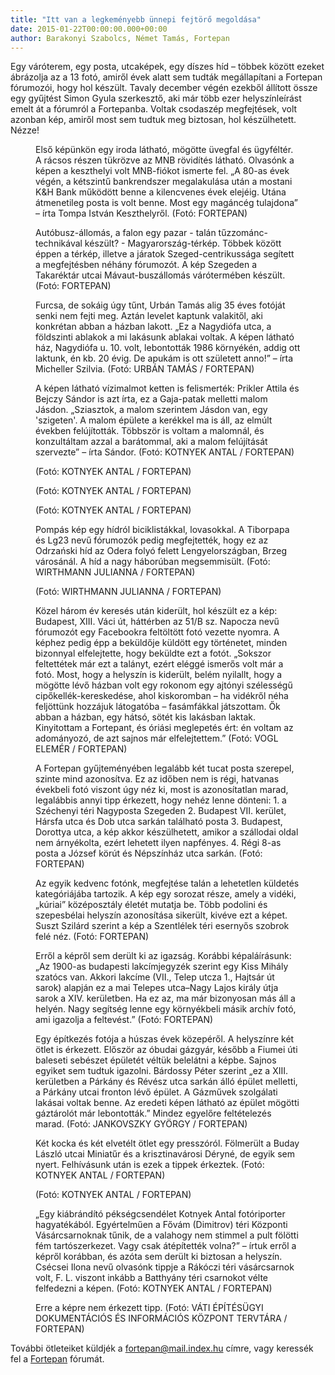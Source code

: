 ```yaml
---
title: "Itt van a legkeményebb ünnepi fejtörő megoldása"
date: 2015-01-22T00:00:00.000+00:00
author: Barakonyi Szabolcs, Német Tamás, Fortepan
---
```


Egy váróterem, egy posta, utcaképek, egy díszes híd – többek között ezeket ábrázolja az a 13 fotó, amiről évek alatt sem tudták megállapítani a Fortepan fórumozói, hogy hol készült. Tavaly december végén ezekből állított össze egy gyűjtést Simon Gyula szerkesztő, aki már több ezer helyszínleírást emelt át a fórumról a Fortepanba. Voltak csodaszép megfejtések, volt azonban kép, amiről most sem tudtuk meg biztosan, hol készülhetett. Nézze!

<figure>
<img src="/images/7465491_c91a05d80edff77557ef577c435f342b_wm.jpg" alt="" />
<figcaption>Első képünkön egy iroda látható, mögötte üvegfal és ügyféltér. A rácsos részen tükrözve az MNB rövidítés látható. Olvasónk a képen a keszthelyi volt MNB-fiókot ismerte fel. „A 80-as évek végén, a kétszintű bankrendszer megalakulása után a mostani K&H Bank működött benne a kilencvenes évek elejéig. Utána átmenetileg posta is volt benne. Most egy magáncég tulajdona” – írta Tompa István Keszthelyről. (Fotó: FORTEPAN)</figcaption>
</figure>

<figure>
<img src="/images/7465483_f11de6f3bba8774bd6e63f390fa8ba26_wm.jpg" alt="" />
<figcaption>Autóbusz-állomás, a falon egy pazar - talán tűzzománc-technikával készült? - Magyarország-térkép. Többek között éppen a térkép, illetve a járatok Szeged-centrikussága segített a megfejtésben néhány fórumozót. A kép Szegeden a Takaréktár utcai Mávaut-buszállomás várótermében készült. (Fotó: FORTEPAN)</figcaption>
</figure>

<figure>
<img src="/images/7465471_6a15d2dbbafb247d3cb30c81cf6b8f86_wm.jpg" alt="" />
<figcaption>Furcsa, de sokáig úgy tűnt, Urbán Tamás alig 35 éves fotóját senki nem fejti meg. Aztán levelet kaptunk valakitől, aki konkrétan abban a házban lakott. „Ez a Nagydiófa utca, a földszinti ablakok a mi lakásunk ablakai voltak. A képen látható ház, Nagydiófa u. 10. volt, lebontották 1986 környékén, addig ott laktunk, én kb. 20 évig. De apukám is ott született anno!” – írta Micheller Szilvia. (Fotó: URBÁN TAMÁS / FORTEPAN)</figcaption>
</figure>

<figure>
<img src="/images/7465469_fce92859416096018f54a1d032d756f6_wm.jpg" alt="" />
<figcaption>A képen látható vízimalmot ketten is felismerték: Prikler Attila és Bejczy Sándor is azt írta, ez a Gaja-patak melletti malom Jásdon. „Sziasztok, a malom szerintem Jásdon van, egy 'szigeten'. A malom épülete a kerékkel ma is áll, az elmúlt években felújították. Többször is voltam a malomnál, és konzultáltam azzal a barátommal, aki a malom felújítását szervezte” – írta Sándor. (Fotó: KOTNYEK ANTAL / FORTEPAN)</figcaption>
</figure>

<figure>
<img src="/images/7465467_7008d8eb69cdcfa1541bb40acf450086_wm.jpg" alt="" />
<figcaption>(Fotó: KOTNYEK ANTAL / FORTEPAN)</figcaption>
</figure>

<figure>
<img src="/images/7465465_e54b39d02e83ab2e0607f67982ca1ae9_wm.jpg" alt="" />
<figcaption>(Fotó: KOTNYEK ANTAL / FORTEPAN)</figcaption>
</figure>

<figure>
<img src="/images/7465463_1074132fe23a8c31931f649272dce422_wm.jpg" alt="" />
<figcaption>(Fotó: KOTNYEK ANTAL / FORTEPAN)</figcaption>
</figure>

<figure>
<img src="/images/7465459_dc012344346bfc7d3f8ee64d5572a9e2_wm.jpg" alt="" />
<figcaption>Pompás kép egy hídról biciklistákkal, lovasokkal. A Tiborpapa és Lg23 nevű fórumozók pedig megfejtették, hogy ez az Odrzański híd az Odera folyó felett Lengyelországban, Brzeg városánál. A híd a nagy háborúban megsemmisült. (Fotó: WIRTHMANN JULIANNA / FORTEPAN)</figcaption>
</figure>

<figure>
<img src="/images/7465457_f1dc9fcefadcc8831d04ce2daef355c2_wm.jpg" alt="" />
<figcaption>(Fotó: WIRTHMANN JULIANNA / FORTEPAN)</figcaption>
</figure>

<figure>
<img src="/images/7465461_210ee8e1a4c27901b61bc1963cb484f9_wm.jpg" alt="" />
<figcaption>Közel három év keresés után kiderült, hol készült ez a kép: Budapest, XIII. Váci út, háttérben az 51/B sz. Napocza nevű fórumozót egy Facebookra feltöltött fotó vezette nyomra. A képhez pedig épp a beküldője küldött egy történetet, minden bizonnyal elfelejtette, hogy beküldte ezt a fotót. „Sokszor feltettétek már ezt a talányt, ezért eléggé ismerős volt már a fotó. Most, hogy a helyszín is kiderült, belém nyilallt, hogy a mögötte lévő házban volt egy rokonom egy ajtónyi szélességű cipőkellék-kereskedése, ahol kiskoromban – ha vidékről néha feljöttünk hozzájuk látogatóba – fasámfákkal játszottam. Ők abban a házban, egy hátsó, sötét kis lakásban laktak. Kinyitottam a Fortepant, és óriási meglepetés ért: én voltam az adományozó, de azt sajnos már elfelejtettem.” (Fotó: VOGL ELEMÉR / FORTEPAN)</figcaption>
</figure>

<figure>
<img src="/images/7465485_f2e31aef3b0d4dd018aeb44a3a6aade4_wm.jpg" alt="" />
<figcaption>A Fortepan gyűjteményében legalább két tucat posta szerepel, szinte mind azonosítva. Ez az időben nem is régi, hatvanas évekbeli fotó viszont úgy néz ki, most is azonosítatlan marad, legalábbis annyi tipp érkezett, hogy nehéz lenne dönteni: 1. a Széchenyi téri Nagyposta Szegeden 2. Budapest VII. kerület, Hársfa utca és Dob utca sarkán található posta 3. Budapest, Dorottya utca, a kép akkor készülhetett, amikor a szállodai oldal nem árnyékolta, ezért lehetett ilyen napfényes. 4. Régi 8-as posta a József körút és Népszínház utca sarkán. (Fotó: FORTEPAN)</figcaption>
</figure>

<figure>
<img src="/images/7465489_63fbb5c147e17dacf84a3a3c042ae5d0_wm.jpg" alt="" />
<figcaption>Az egyik kedvenc fotónk, megfejtése talán a lehetetlen küldetés kategóriájába tartozik. A kép egy sorozat része, amely a vidéki, „kúriai” középosztály életét mutatja be. Több podolini és szepesbélai helyszín azonosítása sikerült, kivéve ezt a képet. Suszt Szilárd szerint a kép a Szentlélek téri esernyős szobrok felé néz. (Fotó: FORTEPAN)</figcaption>
</figure>

<figure>
<img src="/images/7465481_a49760e573c3a4b07b9d0a48408d50a7_wm.jpg" alt="" />
<figcaption>Erről a képről sem derült ki az igazság. Korábbi képaláírásunk: „Az 1900-as budapesti lakcímjegyzék szerint egy Kiss Mihály szatócs van. Akkori lakcíme (VII., Telep utcza 1., Hajtsár út sarok) alapján ez a mai Telepes utca–Nagy Lajos király útja sarok a XIV. kerületben. Ha ez az, ma már bizonyosan más áll a helyén. Nagy segítség lenne egy környékbeli másik archív fotó, ami igazolja a feltevést.” (Fotó: FORTEPAN)</figcaption>
</figure>

<figure>
<img src="/images/7465479_f423aa79834d65bfe71296a7948bb607_wm.jpg" alt="" />
<figcaption>Egy építkezés fotója a húszas évek közepéről. A helyszínre két ötlet is érkezett. Először az óbudai gázgyár, később a Fiumei úti baleseti sebészet épületét véltük belelátni a képbe. Sajnos egyiket sem tudtuk igazolni. Bárdossy Péter szerint „ez a XIII. kerületben a Párkány és Révész utca sarkán álló épület melletti, a Párkány utcai fronton lévő épület. A Gázművek szolgálati lakásai voltak benne. Az eredeti képen látható az épület mögötti gáztárolót már lebontották.” Mindez egyelőre feltételezés marad. (Fotó: JANKOVSZKY GYÖRGY / FORTEPAN)</figcaption>
</figure>

<figure>
<img src="/images/7465477_954de509b6b0626ec7421d5fb0448a28_wm.jpg" alt="" />
<figcaption>Két kocka és két elvetélt ötlet egy presszóról. Fölmerült a Buday László utcai Miniatűr és a krisztinavárosi Déryné, de egyik sem nyert. Felhívásunk után is ezek a tippek érkeztek. (Fotó: KOTNYEK ANTAL / FORTEPAN)</figcaption>
</figure>

<figure>
<img src="/images/7465475_f6ba51948fd886de36290f56ee0113c7_wm.jpg" alt="" />
<figcaption>(Fotó: KOTNYEK ANTAL / FORTEPAN)</figcaption>
</figure>

<figure>
<img src="/images/7465473_3c0fd3282122aa8fb86b2aacc145b9c0_wm.jpg" alt="" />
<figcaption>„Egy kiábrándító pékségcsendélet Kotnyek Antal fotóriporter hagyatékából. Egyértelműen a Fővám (Dimitrov) téri Központi Vásárcsarnoknak tűnik, de a valahogy nem stimmel a pult fölötti fém tartószerkezet. Vagy csak átépítették volna?” – írtuk erről a képről korábban, és azóta sem derült ki biztosan a helyszín. Csécsei Ilona nevű olvasónk tippje a Rákóczi téri vásárcsarnok volt, F. L. viszont inkább a Batthyány téri csarnokot vélte felfedezni a képen. (Fotó: KOTNYEK ANTAL / FORTEPAN)</figcaption>
</figure>

<figure>
<img src="/images/7465455_8c3fed1b229a677c63569b93fb357171_wm.jpg" alt="" />
<figcaption>Erre a képre nem érkezett tipp. (Fotó: VÁTI ÉPÍTÉSÜGYI DOKUMENTÁCIÓS ÉS INFORMÁCIÓS KÖZPONT TERVTÁRA / FORTEPAN)</figcaption>
</figure>

További ötleteiket küldjék a fortepan@mail.index.hu címre, vagy keressék fel a [Fortepan](http://forum.index.hu/Article/showArticle?t=9204653) fórumát.
